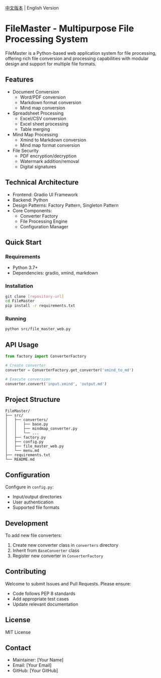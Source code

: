 [中文版本](./README-ch.md) | English Version

# FileMaster - Multipurpose File Processing System

FileMaster is a Python-based web application system for file processing, offering rich file conversion and processing capabilities with modular design and support for multiple file formats.

## Features

- Document Conversion
  - Word/PDF conversion
  - Markdown format conversion
  - Mind map conversion
- Spreadsheet Processing
  - Excel/CSV conversion
  - Excel sheet processing
  - Table merging
- Mind Map Processing
  - Xmind to Markdown conversion
  - Mind map format conversion
- File Security
  - PDF encryption/decryption
  - Watermark addition/removal
  - Digital signatures

## Technical Architecture

- Frontend: Gradio UI Framework
- Backend: Python
- Design Patterns: Factory Pattern, Singleton Pattern
- Core Components:
  - Converter Factory
  - File Processing Engine
  - Configuration Manager

## Quick Start

### Requirements

- Python 3.7+
- Dependencies: gradio, xmind, markdown

### Installation

```bash
git clone [repository-url]
cd FileMaster
pip install -r requirements.txt
```

### Running

```bash
python src/file_master_web.py
```

## API Usage

```python
from factory import ConverterFactory

# Create converter
converter = ConverterFactory.get_converter('xmind_to_md')

# Execute conversion
converter.convert('input.xmind', 'output.md')
```

## Project Structure

```
FileMaster/
├── src/
│   ├── converters/
│   │   ├── base.py
│   │   ├── mindmap_converter.py
│   │   └── ...
│   ├── factory.py
│   ├── config.py
│   ├── file_master_web.py
│   └── menu.md
├── requirements.txt
└── README.md
```

## Configuration

Configure in `config.py`:

- Input/output directories
- User authentication
- Supported file formats

## Development

To add new file converters:

1. Create new converter class in `converters` directory
2. Inherit from `BaseConverter` class
3. Register new converter in `ConverterFactory`

## Contributing

Welcome to submit Issues and Pull Requests. Please ensure:

- Code follows PEP 8 standards
- Add appropriate test cases
- Update relevant documentation

## License

MIT License

## Contact

- Maintainer: [Your Name]
- Email: [Your Email]
- GitHub: [Your GitHub]
